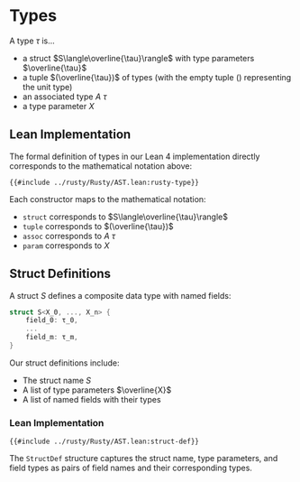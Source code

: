 # Types

A type $\tau$ is...

- a struct $S\langle\overline{\tau}\rangle$ with type parameters $\overline{\tau}$
- a tuple $(\overline{\tau})$ of types (with the empty tuple $()$ representing the unit type)
- an associated type $A\:\tau$
- a type parameter $X$

## Lean Implementation

The formal definition of types in our Lean 4 implementation directly corresponds to the mathematical notation above:

```lean
{{#include ../rusty/Rusty/AST.lean:rusty-type}}
```

Each constructor maps to the mathematical notation:
- `struct` corresponds to $S\langle\overline{\tau}\rangle$ 
- `tuple` corresponds to $(\overline{\tau})$
- `assoc` corresponds to $A\:\tau$
- `param` corresponds to $X$

## Struct Definitions

A struct $S$ defines a composite data type with named fields:

```rust
struct S<X_0, ..., X_n> {
    field_0: τ_0,
    ...
    field_m: τ_m,
}
```

Our struct definitions include:
- The struct name $S$
- A list of type parameters $\overline{X}$
- A list of named fields with their types

### Lean Implementation

```lean
{{#include ../rusty/Rusty/AST.lean:struct-def}}
```

The `StructDef` structure captures the struct name, type parameters, and field types as pairs of field names and their corresponding types.
